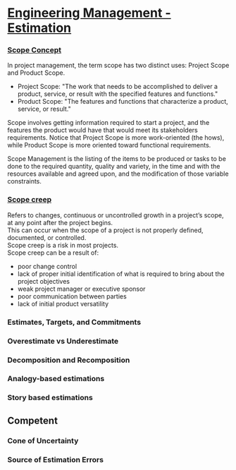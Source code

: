 # [Engineering Management - Estimation](https://confluence.softserveinc.com/display/AbilitonKnowledgeModel/Engineering+Management+-+Estimation)

### [Scope Concept](https://docs.microsoft.com/en-us/previous-versions/visualstudio/visual-studio-2013/hh765979(v=vs.120))

In project management, the term scope has two distinct uses: Project Scope and Product Scope.  
* Project Scope: "The work that needs to be accomplished to deliver a product, service, or result with the specified features and functions."
* Product Scope: "The features and functions that characterize a product, service, or result."

Scope involves getting information required to start a project, and the features the product would have that would meet its stakeholders requirements.  Notice that Project Scope is more work-oriented (the hows), while Product Scope is more oriented toward functional requirements.  

Scope Management is the listing of the items to be produced or tasks to be done to the required quantity, quality and variety, in the time and with the resources available and agreed upon, and the modification of those variable constraints.

### [Scope creep](https://en.wikipedia.org/wiki/Scope_creep)
Refers to changes, continuous or uncontrolled growth in a project’s scope, at any point after the project begins.  
This can occur when the scope of a project is not properly defined, documented, or controlled.  
Scope creep is a risk in most projects.  
Scope creep can be a result of:
* poor change control
* lack of proper initial identification of what is required to bring about the project objectives
* weak project manager or executive sponsor
* poor communication between parties
* lack of initial product versatility

### Estimates, Targets, and Commitments 

### Overestimate vs Underestimate 

### Decomposition and Recomposition 

### Analogy-based estimations 

### Story based estimations 

## Competent

### Cone of Uncertainty 

### Source of Estimation Errors 
